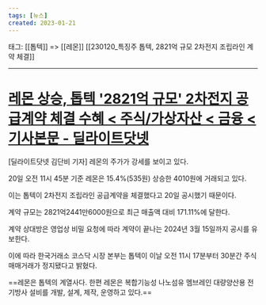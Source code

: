 ```yaml
---
tags: [뉴스]
created: 2023-01-21
---
```


태그: [[톱텍]] => [[레몬]]
[[230120_특징주 톱텍, 2821억 규모 2차전지 조립라인 계약 체결]]

___

# [레몬 상승, 톱텍 '2821억 규모' 2차전지 공급계약 체결 수혜 < 주식/가상자산 < 금융 < 기사본문 - 딜라이트닷넷](https://www.delighti.co.kr/news/articleView.html?idxno=45597)

[딜라이트닷넷 김단비 기자] 레몬의 주가가 강세를 보이고 있다.

20일 오전 11시 45분 기준 레몬은 15.4%(535원) 상승한 4010원에 거래되고 있다.

이는 톱텍이 2차전지 조립라인 공급계약을 체결했다고 20일 공시했기 때문이다. 

계약 규모는 2821억2441만6000원으로 최근 매출액 대비 171.11%에 달한다. 

계약 상대방은 영업상 비밀 요청에 따라 계약이 끝나는 2024년 3월 15일까지 공시를 유보한다. 

이에 따라 한국거래소 코스닥 시장 본부는 톱텍이 이날 오전 11시 17분부터 30분간 주식 매매거래가 정지됐다고 밝혔다.

==레몬은 톱텍의 계열사다. 한편 레몬은 복합기능성 나노섬유 멤브레인 대량양산용 전기방사 설비를 개발, 설계, 제작, 운영하고 있다.==
